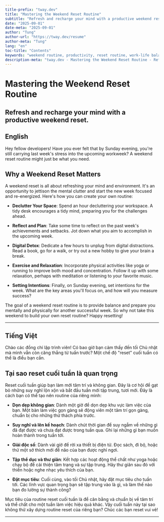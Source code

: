```yaml
---
title-prefix: "tway.dev"
title: "Mastering the Weekend Reset Routine"
subtitle: "Refresh and recharge your mind with a productive weekend reset."
date: "2025-09-01"
date-meta: "2025-09-01"
author: "Tung"
author-url: "https://tway.dev/resume"
author-meta: "Tung"
lang: "en"
toc-title: "Contents"
keywords: "weekend routine, productivity, reset routine, work-life balance"
description-meta: "tway.dev - Mastering the Weekend Reset Routine - Refresh and recharge your mind with a productive weekend reset."
---
```


# Mastering the Weekend Reset Routine
## Refresh and recharge your mind with a productive weekend reset.

## English
Hey fellow developers! Have you ever felt that by Sunday evening, you're still carrying last week's stress into the upcoming workweek? A weekend reset routine might just be what you need.

<h2>Why a Weekend Reset Matters</h2>

A weekend reset is all about refreshing your mind and environment. It's an opportunity to jettison the mental clutter and start the new week focused and re-energized. Here's how you can create your own routine:

- **Declutter Your Space**: Spend an hour decluttering your workspace. A tidy desk encourages a tidy mind, preparing you for the challenges ahead.

- **Reflect and Plan**: Take some time to reflect on the past week's achievements and setbacks. Jot down what you aim to accomplish in the upcoming week.

- **Digital Detox**: Dedicate a few hours to unplug from digital distractions. Read a book, go for a walk, or try out a new hobby to give your brain a break.

- **Exercise and Relaxation**: Incorporate physical activities like yoga or running to improve both mood and concentration. Follow it up with some relaxation, perhaps with meditation or listening to your favorite music.

- **Setting Intentions**: Finally, on Sunday evening, set intentions for the week. What are the key areas you'll focus on, and how will you measure success?

The goal of a weekend reset routine is to provide balance and prepare you mentally and physically for another successful week. So why not take this weekend to build your own reset routine? Happy resetting!

---

## Tiếng Việt
Chào các đồng chí lập trình viên! Có bao giờ bạn cảm thấy đến tối Chủ nhật mà mình vẫn còn căng thẳng từ tuần trước? Một chế độ "reset" cuối tuần có thể là điều bạn cần.

<h2>Tại sao reset cuối tuần là quan trọng</h2>

Reset cuối tuần giúp bạn làm mới tâm trí và không gian. Đây là cơ hội để gạt bỏ những suy nghĩ lộn xộn và bắt đầu tuần mới tập trung, tươi mới. Đây là cách bạn có thể tạo nên routine của riêng mình:

- **Dọn dẹp không gian**: Dành một giờ để dọn dẹp khu vực làm việc của bạn. Một bàn làm việc gọn gàng sẽ động viên một tâm trí gọn gàng, chuẩn bị cho những thử thách phía trước.

- **Suy nghĩ và lên kế hoạch**: Dành chút thời gian để suy ngẫm về những gì đã đạt được và chưa đạt được trong tuần qua. Ghi lại những gì bạn muốn hoàn thành trong tuần tới.

- **Giải độc số**: Dành vài giờ để rời xa thiết bị điện tử. Đọc sách, đi bộ, hoặc thử một sở thích mới để não của bạn được nghỉ ngơi.

- **Tập thể dục và thư giãn**: Kết hợp các hoạt động thể chất như yoga hoặc chạy bộ để cải thiện tâm trạng và sự tập trung. Hãy thư giãn sau đó với thiền hoặc nghe nhạc yêu thích của bạn.

- **Đặt mục tiêu**: Cuối cùng, vào tối Chủ nhật, hãy đặt mục tiêu cho tuần tới. Các lĩnh vực quan trọng bạn sẽ tập trung vào là gì, và làm thế nào bạn đo lường sự thành công?

Mục tiêu của routine reset cuối tuần là để cân bằng và chuẩn bị về tâm trí và thể chất cho một tuần làm việc hiệu quả khác. Vậy cuối tuần này tại sao không thử xây dựng routine reset của riêng bạn? Chúc các bạn reset vui vẻ!

---